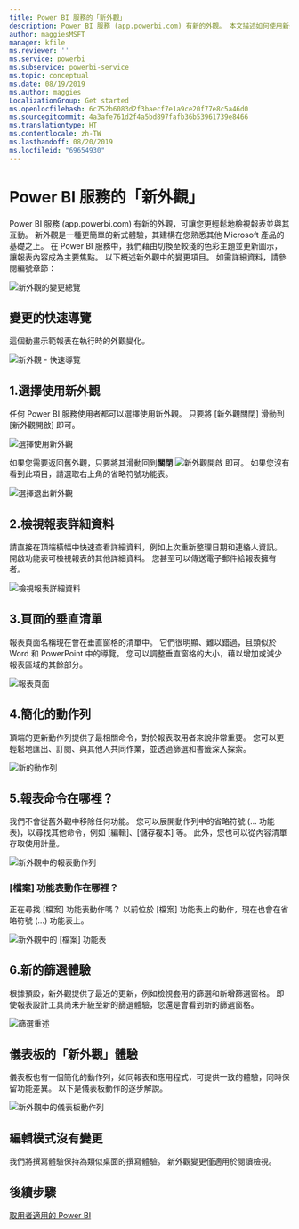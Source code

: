```yaml
---
title: Power BI 服務的「新外觀」
description: Power BI 服務 (app.powerbi.com) 有新的外觀。 本文描述如何使用新外觀巡覽報表。
author: maggiesMSFT
manager: kfile
ms.reviewer: ''
ms.service: powerbi
ms.subservice: powerbi-service
ms.topic: conceptual
ms.date: 08/19/2019
ms.author: maggies
LocalizationGroup: Get started
ms.openlocfilehash: 6c752b6083d2f3baecf7e1a9ce20f77e8c5a46d0
ms.sourcegitcommit: 4a3afe761d2f4a5bd897fafb36b53961739e8466
ms.translationtype: HT
ms.contentlocale: zh-TW
ms.lasthandoff: 08/20/2019
ms.locfileid: "69654930"
---
```

# <a name="the-new-look-of-the-power-bi-service"></a>Power BI 服務的「新外觀」

Power BI 服務 (app.powerbi.com) 有新的外觀，可讓您更輕鬆地檢視報表並與其互動。 新外觀是一種更簡單的新式體驗，其建構在您熟悉其他 Microsoft 產品的基礎之上。 在 Power BI 服務中，我們藉由切換至較淺的色彩主題並更新圖示，讓報表內容成為主要焦點。 以下概述新外觀中的變更項目。 如需詳細資料，請參閱編號章節：

![新外觀的變更總覽](media/service-new-look/power-bi-new-look-changes.png)

## <a name="quick-tour-of-the-changes"></a>變更的快速導覽

這個動畫示範報表在執行時的外觀變化。

![新外觀 - 快速導覽](media/service-new-look/power-bi-new-look-quick-tour.gif)

## <a name="1-opt-in-to-the-new-look"></a>1.選擇使用新外觀

任何 Power BI 服務使用者都可以選擇使用新外觀。 只要將 [新外觀關閉]  滑動到 [新外觀開啟]  即可。

![選擇使用新外觀](media/service-new-look/power-bi-new-look-off.png)

如果您需要返回舊外觀，只要將其滑動回到**關閉** ![新外觀開啟](media/service-new-look/power-bi-new-look-toggle-on.png) 即可。 如果您沒有看到此項目，請選取右上角的省略符號功能表。

![選擇退出新外觀](media/service-new-look/power-bi-new-look-on.png)

## <a name="2-view-report-details"></a>2.檢視報表詳細資料 

請直接在頂端橫幅中快速查看詳細資料，例如上次重新整理日期和連絡人資訊。  開啟功能表可檢視報表的其他詳細資料。 您甚至可以傳送電子郵件給報表擁有者。

![檢視報表詳細資料](media/service-new-look/power-bi-new-look-metadata.png)

## <a name="3-vertical-list-of-pages"></a>3.頁面的垂直清單 
報表頁面名稱現在會在垂直窗格的清單中。 它們很明顯、難以錯過，且類似於 Word 和 PowerPoint 中的導覽。 您可以調整垂直窗格的大小，藉以增加或減少報表區域的其餘部分。

![報表頁面](media/service-new-look/power-bi-new-look-report-pages.png)

## <a name="4-simplified-action-bar"></a>4.簡化的動作列 

頂端的更新動作列提供了最相關命令，對於報表取用者來說非常重要。 您可以更輕鬆地匯出、訂閱、與其他人共同作業，並透過篩選和書籤深入探索。

![新的動作列](media/service-new-look/power-bi-new-look-action-bar.png)

## <a name="5-where-are-the-report-commands"></a>5.報表命令在哪裡？

我們不會從舊外觀中移除任何功能。 您可以展開動作列中的省略符號 (... 功能表)，以尋找其他命令，例如 [編輯]、[儲存複本] 等。 此外，您也可以從內容清單存取使用計量。

![新外觀中的報表動作列](media/service-new-look/power-bi-report-action-bar-new-look.gif)

### <a name="where-are-file-menu-actions"></a>[檔案] 功能表動作在哪裡？

正在尋找 [檔案]  功能表動作嗎？ 以前位於 [檔案]  功能表上的動作，現在也會在省略符號 (...) 功能表上。 

![新外觀中的 [檔案] 功能表](media/service-new-look/power-bi-file-menu-new-look.gif)

## <a name="6-new-filter-experience"></a>6.新的篩選體驗

根據預設，新外觀提供了最近的更新，例如檢視套用的篩選和新增篩選窗格。 即使報表設計工具尚未升級至新的篩選體驗，您還是會看到新的篩選窗格。

![篩選重述](media/service-new-look/power-bi-new-look-filters.png)

## <a name="dashboard-new-look-experience"></a>儀表板的「新外觀」體驗 

儀表板也有一個簡化的動作列，如同報表和應用程式，可提供一致的體驗，同時保留功能差異。 以下是儀表板動作的逐步解說。
 
![新外觀中的儀表板動作列](media/service-new-look/power-bi-dashboard-action-bar-new-look.gif)

## <a name="no-changes-to-edit-mode"></a>編輯模式沒有變更 

我們將撰寫體驗保持為類似桌面的撰寫體驗。 新外觀變更僅適用於閱讀檢視。

## <a name="next-steps"></a>後續步驟

[取用者適用的 Power BI](consumer/end-user-consumer.md)
